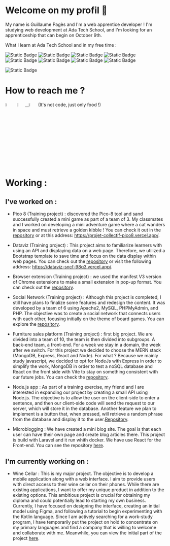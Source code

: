 # Welcome on my profil 👋

My name is Guillaume Pagès and I'm a web apprentice developer ! I'm studying web development at Ada Tech School, and I'm looking for an apprenticeship that can begin on October 9th.

What I learn at Ada Tech School and in my free time :

![Static Badge](https://img.shields.io/badge/Os-Linux-blue)
![Static Badge](https://img.shields.io/badge/IDE%20-%20VSCode-blue)
![Static Badge](https://img.shields.io/badge/IDE%20-%20Android%20Studio-blue)
![Static Badge](https://img.shields.io/badge/Code%20-%20JavaScript-blue)
![Static Badge](https://img.shields.io/badge/Code%20-%20PHP-blue)
![Static Badge](https://img.shields.io/badge/Code%20-%20TypeScript-blue)
![Static Badge](https://img.shields.io/badge/Code%20-%20Kotlin-blue)
![Static Badge](https://img.shields.io/badge/Cloud%20-%20AWS-blue)

![Static Badge](https://www.codewars.com/users/guillaume-pages/badges/small)


# How to reach me ? 

[<img src="https://img.icons8.com/color/48/000000/linkedin.png" width="5%"/>](https://www.linkedin.com/in/guillaume-pages-bb5272118/) &nbsp; <a href="mailto:guillaumepages@outlook.com"> <img src="https://upload.wikimedia.org/wikipedia/commons/9/90/Outlook.com_icon_%282012-2019%29.svg" width="5%"/> &nbsp; [<img src="https://img.icons8.com/fluent/48/000000/instagram-new.png" width="5%"/>](https://www.instagram.com/guillaumescook/) (It's not code, just only food !) 

# Working :

## I've worked on :

- Pico 8 (Training project) : discovered the Pico-8 tool and sand successfully created a mini game as part of a team of 3. My classmates and I worked on developing a mini adventure game where a cat wanders in space and must retrieve a golden kibble ! You can check it out in the <a href="https://github.com/guillaume-pages/projet-collectif-pico8">repository</a> or at this address: https://projet-collectif-pico8.vercel.app/.

- Dataviz (Training project) : This project aims to familiarize learners with using an API and displaying data on a web page. Therefore, we utilized a Bootstrap template to save time and focus on the data display within web pages. You can check out the <a href="https://github.com/guillaume-pages/Projet-collectif-Dataviz">repository</a> or visit the following address: https://dataviz-sncf-98q3.vercel.app/.

- Browser extension (Training project) : we used the manifest V3 version of Chrome extensions to make a small extension in pop-up format. You can check out the <a href="https://github.com/guillaume-pages/projet-collectif-extension-de-navigateur">repository</a>.

- Social Network (Training project) : Although this project is completed, I still have plans to finalize some features and redesign the content. It was developed by a team of 6 using Apache2, MySQL, PHPMyAdmin, and PHP. The objective was to create a social network that connects users with each other, focusing initially on the theme of board games. You can explore the <a href="https://github.com/guillaume-pages/projet-collectif-reseau-social-php">repository</a>.

- Furniture sales platform (Training project) : first big project. We are divided into a team of 10, the team is then divided into subgroups. A back-end team, a front-end. For a week we stay in a domain, the week after we switch. For this project we decided to choose the MERN stack (MongoDB, Express, React and Node). For what ? Because we mainly study javascript, we decided to opt for NodeJs with Express in order to simplify the work, MongoDB in order to test a noSQL database and React on the front side with Vite to stay on something consistent with our future jobs. You can check the <a href="https://github.com/guillaume-pages/projet-collectif-vente-de-meubles/tree/dev">repository</a>.

- Node.js app : As part of a training exercise, my friend and I are interested in expanding our project by creating a small API using Node.js. The objective is to allow the user on the client-side to enter a sentence, and then our client-side code will send the request to our server, which will store it in the database. Another feature we plan to implement is a button that, when pressed, will retrieve a random phrase from the database and display it to the user.<a href="https://github.com/guillaume-pages/serveurnodejs/tree/main">Repository</a>.

- Microblogging : We have created a mini blog site. The goal is that each user can have their own page and create blog articles there. This project is build with Laravel and it run whith docker. We have use React for the Front-end. You can see the repository <a href="https://github.com/guillaume-pages/micro-blogging-the_bloggers">here</a>. 

## I'm currently working on :

- Wine Cellar : This is my major project. The objective is to develop a mobile application along with a web interface. I aim to provide users with direct access to their wine cellar on their phones. While there are existing applications, I want to offer my unique product in addition to the existing options. This ambitious project is crucial for obtaining my diploma and could potentially lead to starting my own business. Currently, I have focused on designing the interface, creating an initial model using Figma, and following a tutorial to begin experimenting with the Kotlin language. Since I am actively searching for a work-study program, I have temporarily put the project on hold to concentrate on my primary languages and find a company that is willing to welcome and collaborate with me. Meanwhile, you can view the initial part of the project <a href="https://github.com/guillaume-pages/Wine_cellar">here</a>.

